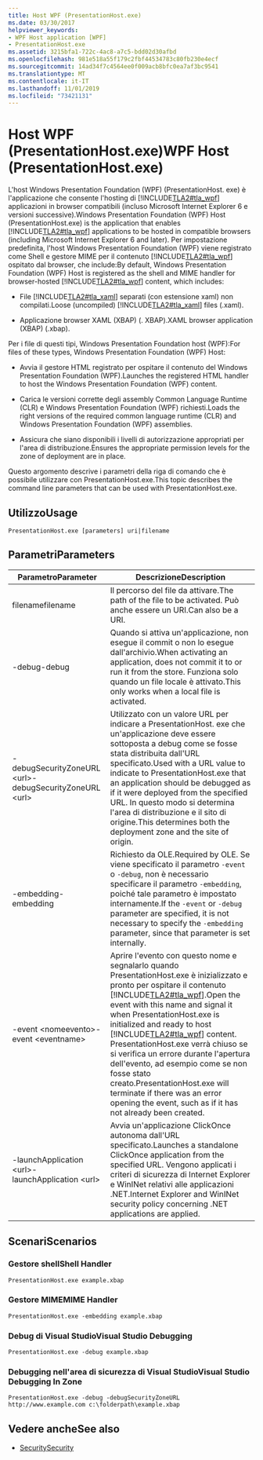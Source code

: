 ```yaml
---
title: Host WPF (PresentationHost.exe)
ms.date: 03/30/2017
helpviewer_keywords:
- WPF Host application [WPF]
- PresentationHost.exe
ms.assetid: 3215bfa1-722c-4ac8-a7c5-bdd02d30afbd
ms.openlocfilehash: 981e518a55f179c2fbf44534783c80fb230e4ecf
ms.sourcegitcommit: 14ad34f7c4564ee0f009acb8bfc0ea7af3bc9541
ms.translationtype: MT
ms.contentlocale: it-IT
ms.lasthandoff: 11/01/2019
ms.locfileid: "73421131"
---
```

# <a name="wpf-host-presentationhostexe"></a><span data-ttu-id="12ce3-102">Host WPF (PresentationHost.exe)</span><span class="sxs-lookup"><span data-stu-id="12ce3-102">WPF Host (PresentationHost.exe)</span></span>
<span data-ttu-id="12ce3-103">L'host Windows Presentation Foundation (WPF) (PresentationHost. exe) è l'applicazione che consente l'hosting di [!INCLUDE[TLA2#tla_wpf](../../../../includes/tla2sharptla-wpf-md.md)] applicazioni in browser compatibili (incluso Microsoft Internet Explorer 6 e versioni successive).</span><span class="sxs-lookup"><span data-stu-id="12ce3-103">Windows Presentation Foundation (WPF) Host (PresentationHost.exe) is the application that enables [!INCLUDE[TLA2#tla_wpf](../../../../includes/tla2sharptla-wpf-md.md)] applications to be hosted in compatible browsers (including Microsoft Internet Explorer 6 and later).</span></span> <span data-ttu-id="12ce3-104">Per impostazione predefinita, l'host Windows Presentation Foundation (WPF) viene registrato come Shell e gestore MIME per il contenuto [!INCLUDE[TLA2#tla_wpf](../../../../includes/tla2sharptla-wpf-md.md)] ospitato dal browser, che include:</span><span class="sxs-lookup"><span data-stu-id="12ce3-104">By default, Windows Presentation Foundation (WPF) Host is registered as the shell and MIME handler for browser-hosted [!INCLUDE[TLA2#tla_wpf](../../../../includes/tla2sharptla-wpf-md.md)] content, which includes:</span></span>  
  
- <span data-ttu-id="12ce3-105">File [!INCLUDE[TLA2#tla_xaml](../../../../includes/tla2sharptla-xaml-md.md)] separati (con estensione xaml) non compilati.</span><span class="sxs-lookup"><span data-stu-id="12ce3-105">Loose (uncompiled) [!INCLUDE[TLA2#tla_xaml](../../../../includes/tla2sharptla-xaml-md.md)] files (.xaml).</span></span>  
  
- <span data-ttu-id="12ce3-106">Applicazione browser XAML (XBAP) (. XBAP).</span><span class="sxs-lookup"><span data-stu-id="12ce3-106">XAML browser application (XBAP) (.xbap).</span></span>  
  
 <span data-ttu-id="12ce3-107">Per i file di questi tipi, Windows Presentation Foundation host (WPF):</span><span class="sxs-lookup"><span data-stu-id="12ce3-107">For files of these types, Windows Presentation Foundation (WPF) Host:</span></span>  
  
- <span data-ttu-id="12ce3-108">Avvia il gestore HTML registrato per ospitare il contenuto del Windows Presentation Foundation (WPF).</span><span class="sxs-lookup"><span data-stu-id="12ce3-108">Launches the registered HTML handler to host the Windows Presentation Foundation (WPF) content.</span></span>  
  
- <span data-ttu-id="12ce3-109">Carica le versioni corrette degli assembly Common Language Runtime (CLR) e Windows Presentation Foundation (WPF) richiesti.</span><span class="sxs-lookup"><span data-stu-id="12ce3-109">Loads the right versions of the required common language runtime (CLR) and Windows Presentation Foundation (WPF) assemblies.</span></span>  
  
- <span data-ttu-id="12ce3-110">Assicura che siano disponibili i livelli di autorizzazione appropriati per l'area di distribuzione.</span><span class="sxs-lookup"><span data-stu-id="12ce3-110">Ensures the appropriate permission levels for the zone of deployment are in place.</span></span>  
  
 <span data-ttu-id="12ce3-111">Questo argomento descrive i parametri della riga di comando che è possibile utilizzare con PresentationHost.exe.</span><span class="sxs-lookup"><span data-stu-id="12ce3-111">This topic describes the command line parameters that can be used with PresentationHost.exe.</span></span>  
  
## <a name="usage"></a><span data-ttu-id="12ce3-112">Utilizzo</span><span class="sxs-lookup"><span data-stu-id="12ce3-112">Usage</span></span>  
 `PresentationHost.exe [parameters] uri|filename`  
  
## <a name="parameters"></a><span data-ttu-id="12ce3-113">Parametri</span><span class="sxs-lookup"><span data-stu-id="12ce3-113">Parameters</span></span>  
  
|<span data-ttu-id="12ce3-114">Parametro</span><span class="sxs-lookup"><span data-stu-id="12ce3-114">Parameter</span></span>|<span data-ttu-id="12ce3-115">Descrizione</span><span class="sxs-lookup"><span data-stu-id="12ce3-115">Description</span></span>|  
|---------------|-----------------|  
|<span data-ttu-id="12ce3-116">filename</span><span class="sxs-lookup"><span data-stu-id="12ce3-116">filename</span></span>|<span data-ttu-id="12ce3-117">Il percorso del file da attivare.</span><span class="sxs-lookup"><span data-stu-id="12ce3-117">The path of the file to be activated.</span></span> <span data-ttu-id="12ce3-118">Può anche essere un URI.</span><span class="sxs-lookup"><span data-stu-id="12ce3-118">Can also be a URI.</span></span>|  
|<span data-ttu-id="12ce3-119">-debug</span><span class="sxs-lookup"><span data-stu-id="12ce3-119">-debug</span></span>|<span data-ttu-id="12ce3-120">Quando si attiva un'applicazione, non esegue il commit o non lo esegue dall'archivio.</span><span class="sxs-lookup"><span data-stu-id="12ce3-120">When activating an application, does not commit it to or run it from the store.</span></span> <span data-ttu-id="12ce3-121">Funziona solo quando un file locale è attivato.</span><span class="sxs-lookup"><span data-stu-id="12ce3-121">This only works when a local file is activated.</span></span>|  
|<span data-ttu-id="12ce3-122">-debugSecurityZoneURL \<url></span><span class="sxs-lookup"><span data-stu-id="12ce3-122">-debugSecurityZoneURL \<url></span></span>|<span data-ttu-id="12ce3-123">Utilizzato con un valore URL per indicare a PresentationHost. exe che un'applicazione deve essere sottoposta a debug come se fosse stata distribuita dall'URL specificato.</span><span class="sxs-lookup"><span data-stu-id="12ce3-123">Used with a URL value to indicate to PresentationHost.exe that an application should be debugged as if it were deployed from the specified URL.</span></span> <span data-ttu-id="12ce3-124">In questo modo si determina l'area di distribuzione e il sito di origine.</span><span class="sxs-lookup"><span data-stu-id="12ce3-124">This determines both the deployment zone and the site of origin.</span></span>|  
|<span data-ttu-id="12ce3-125">-embedding</span><span class="sxs-lookup"><span data-stu-id="12ce3-125">-embedding</span></span>|<span data-ttu-id="12ce3-126">Richiesto da OLE.</span><span class="sxs-lookup"><span data-stu-id="12ce3-126">Required by OLE.</span></span> <span data-ttu-id="12ce3-127">Se viene specificato il parametro `-event` o `-debug`, non è necessario specificare il parametro `-embedding`, poiché tale parametro è impostato internamente.</span><span class="sxs-lookup"><span data-stu-id="12ce3-127">If the `-event` or `-debug` parameter are specified, it is not necessary to specify the `-embedding` parameter, since that parameter is set internally.</span></span>|  
|<span data-ttu-id="12ce3-128">-event \<nomeevento></span><span class="sxs-lookup"><span data-stu-id="12ce3-128">-event \<eventname></span></span>|<span data-ttu-id="12ce3-129">Aprire l'evento con questo nome e segnalarlo quando PresentationHost.exe è inizializzato e pronto per ospitare il contenuto [!INCLUDE[TLA2#tla_wpf](../../../../includes/tla2sharptla-wpf-md.md)].</span><span class="sxs-lookup"><span data-stu-id="12ce3-129">Open the event with this name and signal it when PresentationHost.exe is initialized and ready to host [!INCLUDE[TLA2#tla_wpf](../../../../includes/tla2sharptla-wpf-md.md)] content.</span></span> <span data-ttu-id="12ce3-130">PresentationHost.exe verrà chiuso se si verifica un errore durante l'apertura dell'evento, ad esempio come se non fosse stato creato.</span><span class="sxs-lookup"><span data-stu-id="12ce3-130">PresentationHost.exe will terminate if there was an error opening the event, such as if it has not already been created.</span></span>|  
|<span data-ttu-id="12ce3-131">-launchApplication \<url></span><span class="sxs-lookup"><span data-stu-id="12ce3-131">-launchApplication \<url></span></span>|<span data-ttu-id="12ce3-132">Avvia un'applicazione ClickOnce autonoma dall'URL specificato.</span><span class="sxs-lookup"><span data-stu-id="12ce3-132">Launches a standalone ClickOnce application from the specified URL.</span></span> <span data-ttu-id="12ce3-133">Vengono applicati i criteri di sicurezza di Internet Explorer e WinINet relativi alle applicazioni .NET.</span><span class="sxs-lookup"><span data-stu-id="12ce3-133">Internet Explorer and WinINet security policy concerning .NET applications are applied.</span></span>|  
  
## <a name="scenarios"></a><span data-ttu-id="12ce3-134">Scenari</span><span class="sxs-lookup"><span data-stu-id="12ce3-134">Scenarios</span></span>  
  
### <a name="shell-handler"></a><span data-ttu-id="12ce3-135">Gestore shell</span><span class="sxs-lookup"><span data-stu-id="12ce3-135">Shell Handler</span></span>  
 `PresentationHost.exe example.xbap`  
  
### <a name="mime-handler"></a><span data-ttu-id="12ce3-136">Gestore MIME</span><span class="sxs-lookup"><span data-stu-id="12ce3-136">MIME Handler</span></span>  
 `PresentationHost.exe -embedding example.xbap`  
  
### <a name="visual-studio-debugging"></a><span data-ttu-id="12ce3-137">Debug di Visual Studio</span><span class="sxs-lookup"><span data-stu-id="12ce3-137">Visual Studio Debugging</span></span>  
 `PresentationHost.exe -debug example.xbap`  
  
### <a name="visual-studio-debugging-in-zone"></a><span data-ttu-id="12ce3-138">Debugging nell'area di sicurezza di Visual Studio</span><span class="sxs-lookup"><span data-stu-id="12ce3-138">Visual Studio Debugging In Zone</span></span>  
 `PresentationHost.exe -debug -debugSecurityZoneURL http://www.example.com c:\folderpath\example.xbap`  
  
## <a name="see-also"></a><span data-ttu-id="12ce3-139">Vedere anche</span><span class="sxs-lookup"><span data-stu-id="12ce3-139">See also</span></span>

- [<span data-ttu-id="12ce3-140">Security</span><span class="sxs-lookup"><span data-stu-id="12ce3-140">Security</span></span>](../security-wpf.md)
